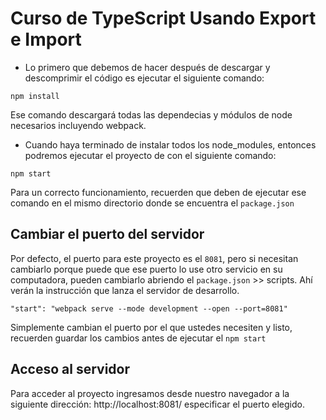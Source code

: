 # Curso de TypeScript Usando Export e Import

* Lo primero que debemos de hacer después de descargar y descomprimir el código es ejecutar el siguiente comando:

```
npm install
```
Ese comando descargará todas las dependecias y módulos de node necesarios incluyendo webpack.


* Cuando haya terminado de instalar todos los node_modules, entonces podremos ejecutar el proyecto de con el siguiente comando:

```
npm start
```
Para un correcto funcionamiento, recuerden que deben de ejecutar ese comando en el mismo directorio donde se encuentra el ```package.json```

## Cambiar el puerto del servidor
Por defecto, el puerto para este proyecto es el ```8081```, pero si necesitan cambiarlo porque puede que ese puerto lo use otro servicio en su computadora, pueden cambiarlo abriendo el ```package.json``` >> scripts. Ahí verán la instrucción que lanza el servidor de desarrollo.

```
"start": "webpack serve --mode development --open --port=8081"
```

Simplemente cambian el puerto por el que ustedes necesiten y listo, recuerden guardar los cambios antes de ejecutar el ```npm start```

## Acceso al servidor
Para acceder al proyecto ingresamos desde nuestro navegador a la siguiente dirección: http://localhost:8081/ especificar el puerto elegido.
